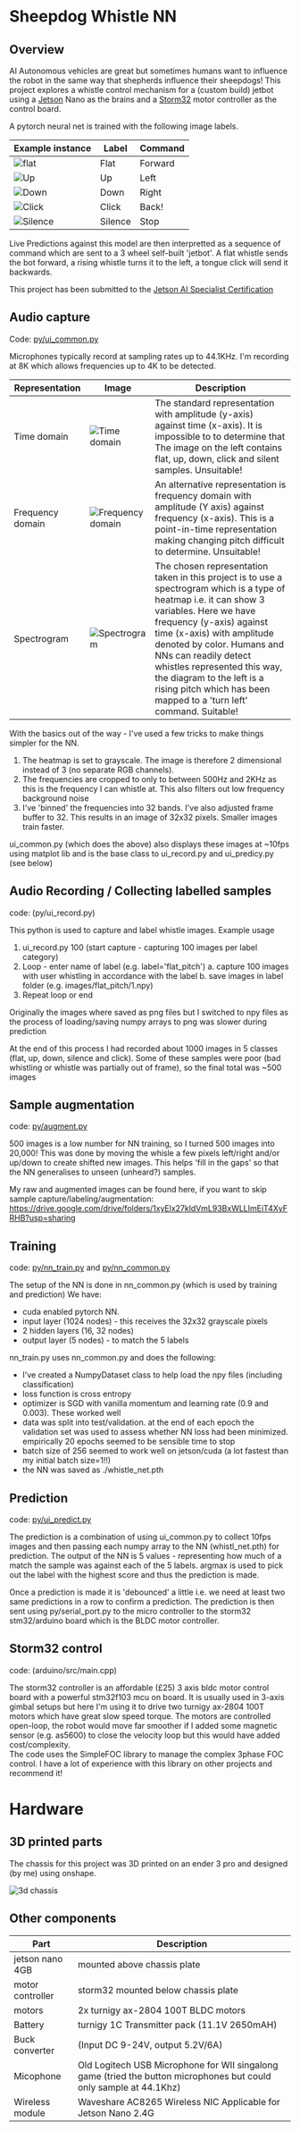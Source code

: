 # Sheepdog Whistle NN
## Overview
AI Autonomous vehicles are great but sometimes humans want to influence the robot in the same way that shepherds influence their sheepdogs!  This project explores a whistle control mechanism for a (custom build) jetbot using a [Jetson](https://developer.nvidia.com/embedded/jetson-nano-developer-kit) Nano as the brains and a [Storm32](http://www.olliw.eu/storm32bgc-wiki/Getting_Started) motor controller as the control board.

A pytorch neural net is trained with the following image labels.  

| Example instance | Label | Command |
| ----- | ----- | -----| 
| ![flat](/flat.png?raw=true "Flat") | Flat | Forward | 
| ![Up](/up.png?raw=true "Up") | Up | Left |
| ![Down](/down.png?raw=true "Down") | Down | Right |  
| ![Click](/click.png?raw=true "Click") | Click | Back! |  
| ![Silence](/silence.png?raw=true "Silence") | Silence | Stop | 

Live Predictions against this model are then interpretted as a sequence of command which are sent to a 3 wheel self-built 'jetbot'.  A flat whistle sends the bot forward, a rising whistle turns it to the left, a tongue click will send it backwards.

This project has been submitted to the [Jetson AI Specialist Certification](https://developer.nvidia.com/embedded/learn/jetson-ai-certification-programs)

## Audio capture
Code: [py/ui_common.py](py/ui_common.py)

Microphones typically record at sampling rates up to 44.1KHz.  I'm recording at 8K which allows frequencies up to 4K to be detected.    

| Representation | Image | Description |
| ----- | ----- |----- |
| Time domain| ![Time domain](time-domain.png) | The standard representation with amplitude (y-axis) against time (x-axis).  It is impossible to to determine that The image on the left contains  flat, up, down, click and silent samples. Unsuitable! |
| Frequency domain | ![Frequency domain](frequency-domain.png) | An alternative representation is frequency domain with amplitude (Y axis) against frequency (x-axis).  This is a point-in-time representation making changing pitch difficult to determine. Unsuitable! |
| Spectrogram | ![Spectrogram](spectrogram.png) | The chosen representation taken in this project is to use a spectrogram which is a type of heatmap i.e. it can show 3 variables.  Here we have frequency (y-axis) against time (x-axis) with amplitude denoted by color.  Humans and NNs can readily detect whistles represented this way, the diagram to the left is a rising pitch which has been mapped to a 'turn left' command.  Suitable!  |

With the basics out of the way - I've used a few tricks to make things simpler for the NN.  
1) The heatmap is set to grayscale.  The image is therefore 2 dimensional instead of 3 (no separate RGB channels).
2) The frequencies are cropped to only to between 500Hz and 2KHz as this is the frequency I can whistle at.  This also filters out low frequency background noise
3) I've 'binned' the frequencies into 32 bands.  I've also adjusted frame buffer to 32.  This results in an image of 32x32 pixels.  Smaller images train faster.

ui_common.py (which does the above) also displays these images at ~10fps using matplot lib and is the base class to ui_record.py and ui_predicy.py (see below)

## Audio Recording / Collecting labelled samples
code: (py/ui_record.py)

This python is used to capture and label whistle images.  Example usage
 1. ui_record.py 100 (start capture - capturing 100 images per label category)
 2. Loop - enter name of label (e.g. label='flat_pitch')
  a. capture 100 images with user whistling in accordance with the label
  b. save images in label folder (e.g. images/flat_pitch/1.npy)
 3. Repeat loop or end

Originally the images where saved as png files but I switched to npy files as the process of loading/saving numpy arrays to png was slower during prediction

At the end of this process I had recorded about 1000 images in 5 classes (flat, up, down, silence and click).  Some of these samples were poor (bad whistling or whistle was partially out of frame), so the final total was ~500 images

## Sample augmentation
code: [py/augment.py](py/augment.py)

500 images is a low number for NN training, so I turned 500 images into 20,000!  This was done by moving the whisle a few pixels left/right and/or up/down to create shifted new images.  This helps 'fill in the gaps' so that the NN generalises to unseen (unheard?) samples.

My raw and augmented images can be found here, if you want to skip sample capture/labeling/augmentation:
https://drive.google.com/drive/folders/1xyElx27kldVmL93BxWLLImEiT4XyFRHB?usp=sharing

## Training
code: [py/nn_train.py](py/nn_train.py) and [py/nn_common.py](py/nn_common.py)

The setup of the NN is done in nn_common.py (which is used by training and prediction)
We have:
 - cuda enabled pytorch NN.  
 - input layer (1024 nodes) - this receives the 32x32 grayscale pixels
 - 2 hidden layers (16, 32 nodes)
 - output layer (5 nodes) - to match the 5 labels

nn_train.py uses nn_common.py and does the following:
 - I've created a NumpyDataset class to help load the npy files (including classification)
 - loss function is cross entropy
 - optimizer is SGD with vanilla momentum and learning rate (0.9 and 0.003).  These worked well
 - data was split into test/validation.  at the end of each epoch the validation set was used to assess whether NN loss had been minimized.  empirically 20 epochs seemed to be sensible time to stop
 - batch size of 256 seemed to work well on jetson/cuda (a lot fastest than my initial batch size=1!!)
 - the NN was saved as ./whistle_net.pth

 ## Prediction
 code: [py/ui_predict.py](py/ui_predict.py)

 The prediction is a combination of using ui_common.py to collect 10fps images and then passing each numpy array to the NN (whistl_net.pth) for prediction.   The output of the NN is 5 values - representing how much of a match the sample was against each of the 5 labels.  argmax is used to pick out the label with the highest score and thus the prediction is made.

 Once a prediction is made it is 'debounced' a little i.e. we need at least two same predictions in a row to confirm a prediction. The prediction is then sent using py/serial_port.py to the micro controller to the storm32 stm32/arduino board which is the BLDC motor controller.

 ## Storm32 control
 code: (arduino/src/main.cpp)

 The storm32 controller is an affordable (£25) 3 axis bldc motor control board with a powerful stm32f103 mcu on board.  It is usually used in 3-axis gimbal setups but here I'm using it to drive two turnigy ax-2804 100T motors which have great slow speed torque.  The motors are controlled open-loop, the robot would move far smoother if I added some magnetic sensor (e.g. as5600) to close the velocity loop but this would have added cost/complexity.  
 The code uses the SimpleFOC library to manage the complex 3phase FOC control.  I have a lot of experience with this library on other projects and recommend it!

# Hardware
## 3D printed parts

The chassis for this project was 3D printed on an ender 3 pro and designed (by me) using onshape.  

![3d chassis](/3d-chassis.png?raw=true "3d chassis")

## Other components
 | Part | Description |
 | ----- | ----- |
 | jetson nano 4GB | mounted above chassis plate
 | motor controller | storm32 mounted below chassis plate | 
 | motors | 2x turnigy ax-2804 100T BLDC motors | 
 | Battery | turnigy 1C Transmitter pack (11.1V 2650mAH) | 
 | Buck converter | (Input DC 9-24V, output 5.2V/6A) | 
 | Micophone | Old Logitech USB Microphone for WII singalong game (tried the button microphones but could only sample at 44.1Khz) |
 | Wireless module| Waveshare AC8265 Wireless NIC Applicable for Jetson Nano 2.4G | 
